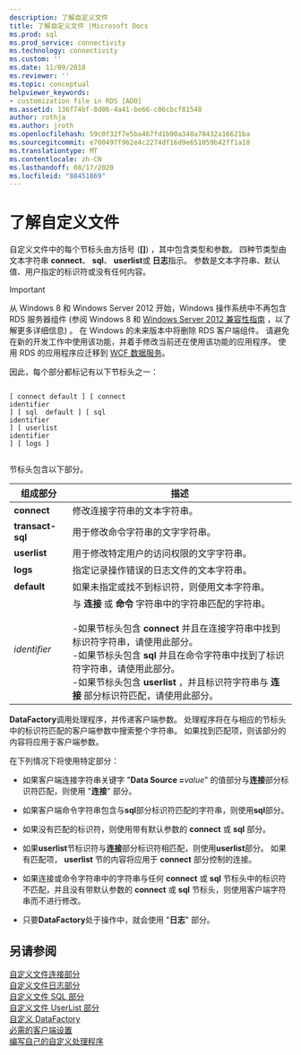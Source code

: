 ```yaml
---
description: 了解自定义文件
title: 了解自定义文件 |Microsoft Docs
ms.prod: sql
ms.prod_service: connectivity
ms.technology: connectivity
ms.custom: ''
ms.date: 11/09/2018
ms.reviewer: ''
ms.topic: conceptual
helpviewer_keywords:
- customization file in RDS [ADO]
ms.assetid: 136f74bf-8d86-4a41-be66-c86cbcf81548
author: rothja
ms.author: jroth
ms.openlocfilehash: 59c0f32f7e5ba467fd1b90a348a78432a16621ba
ms.sourcegitcommit: e700497f962e4c2274df16d9e651059b42ff1a10
ms.translationtype: MT
ms.contentlocale: zh-CN
ms.lasthandoff: 08/17/2020
ms.locfileid: "88451869"
---
```

# <a name="understanding-the-customization-file"></a>了解自定义文件
自定义文件中的每个节标头由方括号 (**[]**) ，其中包含类型和参数。 四种节类型由文本字符串 **connect**、 **sql**、 **userlist**或 **日志**指示。 参数是文本字符串、默认值、用户指定的标识符或没有任何内容。  
  
> [!IMPORTANT]
>  从 Windows 8 和 Windows Server 2012 开始，Windows 操作系统中不再包含 RDS 服务器组件 (参阅 Windows 8 和 [Windows Server 2012 兼容性指南](https://www.microsoft.com/download/details.aspx?id=27416) ，以了解更多详细信息) 。 在 Windows 的未来版本中将删除 RDS 客户端组件。 请避免在新的开发工作中使用该功能，并着手修改当前还在使用该功能的应用程序。 使用 RDS 的应用程序应迁移到 [WCF 数据服务](https://go.microsoft.com/fwlink/?LinkId=199565)。  
  
 因此，每个部分都标记有以下节标头之一：  
  
```console
  
[ connect default ] [ connect    
identifier   
] [ sql  default ] [ sql    
identifier   
] [ userlist    
identifier   
] [ logs ]  
  
```  
  
 节标头包含以下部分。  
  
|组成部分|描述|  
|----------|-----------------|  
|**connect**|修改连接字符串的文本字符串。|  
|**transact-sql**|用于修改命令字符串的文字字符串。|  
|**userlist**|用于修改特定用户的访问权限的文字字符串。|  
|**logs**|指定记录操作错误的日志文件的文本字符串。|  
|**default**|如果未指定或找不到标识符，则使用文本字符串。|  
|*identifier*|与 **连接** 或 **命令** 字符串中的字符串匹配的字符串。<br /><br /> -如果节标头包含 **connect** 并且在连接字符串中找到标识符字符串，请使用此部分。<br />-如果节标头包含 **sql** 并且在命令字符串中找到了标识符字符串，请使用此部分。<br />-如果节标头包含 **userlist** ，并且标识符字符串与 **连接** 部分标识符匹配，请使用此部分。|  
  
 **DataFactory**调用处理程序，并传递客户端参数。 处理程序将在与相应的节标头中的标识符匹配的客户端参数中搜索整个字符串。 如果找到匹配项，则该部分的内容将应用于客户端参数。  
  
 在下列情况下将使用特定部分：  
  
-   如果客户端连接字符串关键字 "**Data Source =**_value_" 的值部分与**连接**部分标识符匹配，则使用 "**连接**" 部分。 
  
-   如果客户端命令字符串包含与**sql**部分标识符匹配的字符串，则使用**sql**部分。  
  
-   如果没有匹配的标识符，则使用带有默认参数的 **connect** 或 **sql** 部分。  
  
-   如果**userlist**节标识符与**连接**部分标识符相匹配，则使用**userlist**部分。 如果有匹配项， **userlist** 节的内容将应用于 **connect** 部分控制的连接。  
  
-   如果连接或命令字符串中的字符串与任何 **connect** 或 **sql** 节标头中的标识符不匹配，并且没有带默认参数的 **connect** 或 **sql** 节标头，则使用客户端字符串而不进行修改。  
  
-   只要**DataFactory**处于操作中，就会使用 "**日志**" 部分。  
  
## <a name="see-also"></a>另请参阅  
 [自定义文件连接部分](../../../ado/guide/remote-data-service/customization-file-connect-section.md)   
 [自定义文件日志部分](../../../ado/guide/remote-data-service/customization-file-logs-section.md)   
 [自定义文件 SQL 部分](../../../ado/guide/remote-data-service/customization-file-sql-section.md)   
 [自定义文件 UserList 部分](../../../ado/guide/remote-data-service/customization-file-userlist-section.md)   
 [自定义 DataFactory](../../../ado/guide/remote-data-service/datafactory-customization.md)   
 [必需的客户端设置](../../../ado/guide/remote-data-service/required-client-settings.md)   
 [编写自己的自定义处理程序](../../../ado/guide/remote-data-service/writing-your-own-customized-handler.md)

